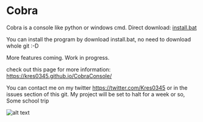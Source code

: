 # Cobra
Cobra is a console like python or windows cmd. Direct download: 
[install.bat](https://cdn.rawgit.com/kres0345/CobraConsole/4a17ccdc/install.bat)

You can install the program by download install.bat, no need to download whole git :-D

More features coming. Work in progress.

check out this page for more information: https://kres0345.github.io/CobraConsole/

You can contact me on my twitter https://twitter.com/Kres0345 or in the issues section of this git.
My project will be set to halt for a week or so, Some school trip

![alt text](http://www.reactiongifs.us/wp-content/uploads/2013/10/nuh_uh_conan_obrien.gif "Logo Title Text 1")
